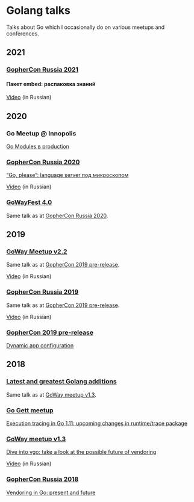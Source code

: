 # Golang talks

Talks about Go which I occasionally do on various meetups and conferences.

## 2021

### [GopherCon Russia 2021]

#### Пакет embed: распаковка знаний

[Video](https://youtu.be/B9qFCBfPyxM?list=PLJTW0ZQ22rrF13VQbakM7MBiQcKb31mpk) (in Russian)

## 2020

### Go Meetup @ Innopolis

[Go Modules в production](2020/10/modules/go_modules_in_production.pdf)

### [GopherCon Russia 2020]

[“Go, please”: language server под микроскопом](https://slides.com/nezorflame/20200809_gophercon/)

[Video](https://www.youtube.com/watch?v=h9B8y4Zd6ck&list=PLJTW0ZQ22rrEtvqbz0rxhNQTm0bkJV4Nb&index=8) (in Russian)

### [GoWayFest 4.0]

Same talk as at [GopherCon Russia 2020].

## 2019

### [GoWay Meetup v2.2]

Same talk as at [GopherCon 2019 pre-release].

[Video](https://www.youtube.com/watch?v=wC5unIhmuho) (in Russian)

### [GopherCon Russia 2019]

Same talk as at [GopherCon 2019 pre-release].

[Video](https://www.youtube.com/watch?v=G8Y7pXxUtNE) (in Russian)

### [GopherCon 2019 pre-release]

[Dynamic app configuration](https://talks.godoc.org/github.com/nezorflame/golang-talks/2019/04/dynamic-configs/main.slide)

## 2018

### [Latest and greatest Golang additions]

Same talk as at [GoWay meetup v1.3].

### [Go Gett meetup]

[Execution tracing in Go 1.11: upcoming changes in runtime/trace package](https://talks.godoc.org/github.com/nezorflame/golang-talks/2018/05/execution-tracing-in-go1.11/main.slide)

### [GoWay meetup v1.3]

[Dive into vgo: take a look at the possible future of vendoring](https://talks.godoc.org/github.com/nezorflame/golang-talks/2018/04/dive-into-vgo/dive-into-vgo.slide)

[Video](https://www.youtube.com/watch?v=XjZ9bn2JgmM) (in Russian)

### [GopherCon Russia 2018]

[Vendoring in Go: present and future](https://talks.godoc.org/github.com/nezorflame/golang-talks/2018/03/vendoring-in-go/vendoring.slide)

[GopherCon Russia 2021]: https://www.gophercon-russia.ru/
[GopherCon Russia 2020]: https://www.gophercon-russia.ru/2020
[GoWayFest 4.0]: https://goway.io/
[GoWay Meetup v2.2]: https://eventspace-by.timepad.ru/event/913557/
[GopherCon Russia 2019]: https://www.gophercon-russia.ru/2019/
[GopherCon 2019 pre-release]: https://golang-moscow.timepad.ru/event/946485/
[Latest and greatest Golang additions]: https://www.meetup.com/ru-RU/GettEngineering/events/253609232/
[Go Gett meetup]: https://golang-moscow.timepad.ru/event/720881/
[GoWay Meetup v1.3]: https://www.facebook.com/events/624759367874808/
[GopherCon Russia 2018]: https://www.gophercon-russia.ru/2018/

